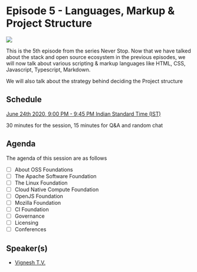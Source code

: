 # Episode 5 - Languages, Markup & Project Structure

![](5-LanguagesMarkupStructure.png)

This is the 5th episode from the series Never Stop. Now that we have talked about the stack and open source ecosystem in the previous episodes, we will now talk about various scripting & markup languages like HTML, CSS, Javascript, Typescript, Markdown.

We will also talk about the strategy behind deciding the Project structure

## Schedule

[June 24th 2020, 9:00 PM - 9:45 PM Indian Standard Time (IST)]()

30 minutes for the session, 15 minutes for Q&A and random chat

## Agenda

The agenda of this session are as follows

- [ ] About OSS Foundations
- [ ] The Apache Software Foundation
- [ ] The Linux Foundation
- [ ] Cloud Native Compute Foundation
- [ ] OpenJS Foundation
- [ ] Mozilla Foundation
- [ ] CI Foundation
- [ ] Governance
- [ ] Licensing
- [ ] Conferences

## Speaker(s)

- [Vignesh T.V.](http://tvvignesh.com/)
